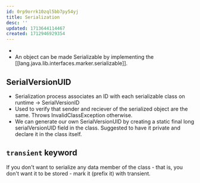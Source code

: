 ```yaml
---
id: 0rp9orrk10zql5bb7py54yj
title: Serialization
desc: ''
updated: 1713644114467
created: 1712946929354
---
```



- 
- An object can be made Serializable by implementing the [[lang.java.lib.interfaces.marker.serializable]].

## SerialVersionUID

- Serialization process associates an ID with each serializable class on runtime → SerialVersionID
- Used to verify that sender and reciever of the serialized object are the same. Throws InvalidClassException otherwise.
- We can generate our own SerialVersionUID by creating a static final long serialVersionUID field in the class. Suggested to have it private and declare it in the class itself.


## `transient` keyword

If you don't want to serialize any data member of the class - that is, you don't want it to be stored - mark it (prefix it) with transient.
